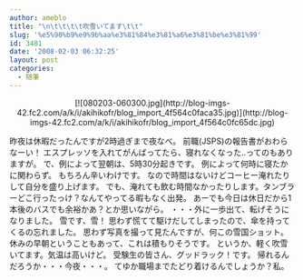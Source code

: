```yaml
---
author: ameblo
title: "\n\t\t\t\t吹雪いてます\t\t"
slug: '%e5%90%b9%e9%9b%aa%e3%81%84%e3%81%a6%e3%81%be%e3%81%99'
id: 3481
date: '2008-02-03 06:32:25'
layout: post
categories:
  - 随筆
---
```


<div align="center">[![080203-060300.jpg](http://blog-imgs-42.fc2.com/a/k/i/akihikofr/blog_import_4f564c0faca35.jpg)](http://blog-imgs-42.fc2.com/a/k/i/akihikofr/blog_import_4f564c0fc65dc.jpg)</div>

昨夜は休暇だったんですが2時過ぎまで夜なべ。 前職(JSPS)の報告書がおわらなーい！ エスプレッソを入れてがんばってたら、寝れなくなった..ってのもありますが。 で、例によって翌朝は、5時30分起きです。 例によって何時に寝たかに関わらず。 もちろん辛いわけです。 なので時間はないけどコーヒー淹れたりして自分を盛り上げます。 でも、淹れても飲む時間なかったりします。タンブラーどこ行ったっけ？なんてやってる暇もなく出発。 あーでも今日は休日だから1本後のバスでも余裕かあ？とか思いながら。 ・・・外に一歩出て、転げそうになりました。 雪です、雪！ 思わず慌てて駆けだしてしまったので、傘を持ってくるの忘れました。 思わず写真を撮って見たんですが、何この雪国ショット。 休みの早朝ということもあって、これは積もりそうです。 というか、軽く吹雪いてます。気温は高いけど。 受験生の皆さん、グッドラック！です。 帰れるんだろうか・・・今夜・・・。 てゆか職場までたどり着けるんでしょうか？私。